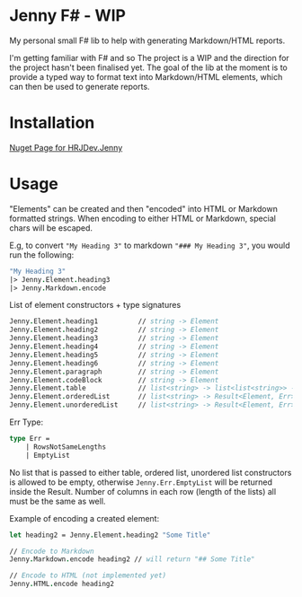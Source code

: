 # Jenny F# - WIP
My personal small F# lib to help with generating Markdown/HTML reports.

I'm getting familiar with F# and so The project is a WIP and the direction for the project hasn't been finalised yet. The goal of the lib at the moment is to provide a typed way to format text into Markdown/HTML elements, which can then be used to generate reports.

# Installation
[Nuget Page for HRJDev.Jenny](https://www.nuget.org/packages/HRJDev.Jenny)

# Usage
"Elements" can be created and then "encoded" into HTML or Markdown formatted strings. When encoding to either HTML or Markdown, special chars will be escaped.

E.g, to convert `"My Heading 3"` to markdown `"### My Heading 3"`, you would run the following:

```fsharp
"My Heading 3"
|> Jenny.Element.heading3
|> Jenny.Markdown.encode
```

List of element constructors + type signatures
```fsharp
Jenny.Element.heading1          // string -> Element
Jenny.Element.heading2          // string -> Element
Jenny.Element.heading3          // string -> Element
Jenny.Element.heading4          // string -> Element
Jenny.Element.heading5          // string -> Element
Jenny.Element.heading6          // string -> Element
Jenny.Element.paragraph         // string -> Element
Jenny.Element.codeBlock         // string -> Element
Jenny.Element.table             // list<string> -> list<list<string>> -> Result<Element, Err>
Jenny.Element.orderedList       // list<string> -> Result<Element, Err>
Jenny.Element.unorderedList     // list<string> -> Result<Element, Err>
```

Err Type:
```fsharp
type Err =
    | RowsNotSameLengths
    | EmptyList
```
No list that is passed to either table, ordered list, unordered list constructors is allowed to be empty, otherwise `Jenny.Err.EmptyList` will be returned inside the Result. Number of columns in each row (length of the lists) all must be the same as well. 

Example of encoding a created element:
```fsharp
let heading2 = Jenny.Element.heading2 "Some Title"

// Encode to Markdown
Jenny.Markdown.encode heading2 // will return "## Some Title"

// Encode to HTML (not implemented yet)
Jenny.HTML.encode heading2
```
